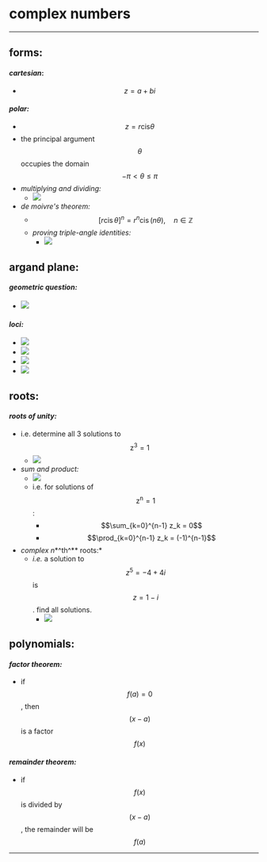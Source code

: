 # complex numbers

***

## **forms:**

#### _cartesian_:

* $$z=a+bi$$

#### _polar:_

* $$z=r\mathrm{cis}\mathit{\theta}$$
* the principal argument $$\theta$$ occupies the domain $$-\mathit{\pi}<\mathit{\theta}\le \mathit{\pi}$$
* _multiplying and dividing:_
  * ![](images/image_1.b235a270.png)
* _de moivre's theorem:_
  * $$[r \operatorname{cis} \theta]^n = r^n \operatorname{cis} (n \theta), \quad n \in \mathbb{Z}$$
  * _proving triple-angle identities:_
    * ![](images/image_2.156f1a28.png)

## **argand plane:**

#### _geometric question:_

* ![](images/image_3.da8ec582.png)

#### _loci:_

* ![](images/image_4.2b9ad501.png)
* ![](images/image_5.b3cc7a66.png)
* ![](images/image_6.4a4ec6c2.png)
* ![](images/image_7.2da05688.png)

## **roots:**

#### _roots of unity:_

* i.e. determine all 3 solutions to $${\mathrm{z}}^{3}=1$$
  * ![](images/image_8.b0bb90ab.png)
* _sum and product:_
  * ![](images/image_9.5ef3450d.png)
  * i.e. for solutions of $${\mathrm{z}}^{\mathrm{n}}=1$$:
    * $$\sum_{k=0}^{n-1} z_k = 0$$
    * $$\prod_{k=0}^{n-1} z_k = (-1)^{n-1}$$
* _complex n_\*^th^\*\* roots:\*
  * _i.e._ a solution to $${z}^{5}=-4+4i$$ is $$z=1-i$$. find all solutions.
    * ![](images/image_10.1bfb698d.png)

## **polynomials:**

#### _factor theorem:_

* if $$f\left(a\right)=0$$, then $$\left(x-a\right)$$ is a factor $$f\left(x\right)$$

#### _remainder theorem:_

* if $$f\left(x\right)$$ is divided by $$(x-a)$$, the remainder will be $$f\left(a\right)$$

***
